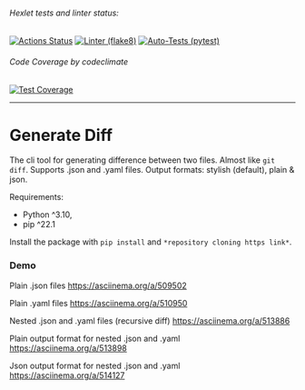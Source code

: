 ###### Hexlet tests and linter status:
[![Actions Status](https://github.com/eugenenazirov/python-project-lvl2/workflows/hexlet-check/badge.svg)](https://github.com/eugenenazirov/python-project-lvl2/actions)
[![Linter (flake8)](https://github.com/eugenenazirov/python-project-lvl2/actions/workflows/linter.yml/badge.svg?event=push)](https://github.com/eugenenazirov/python-project-lvl2/actions/workflows/linter.yml)
[![Auto-Tests (pytest)](https://github.com/eugenenazirov/python-project-lvl2/actions/workflows/tests.yml/badge.svg?event=push)](https://github.com/eugenenazirov/python-project-lvl2/actions/workflows/tests.yml)

###### Code Coverage by codeclimate
[![Test Coverage](https://api.codeclimate.com/v1/badges/20ba8352a3dd94528a80/test_coverage)](https://codeclimate.com/github/eugenenazirov/python-project-lvl2/test_coverage)

---

# Generate Diff
The cli tool for generating difference between two files. Almost like `git diff`.
Supports .json and .yaml files.
Output formats: stylish (default), plain & json.

Requirements: 
- Python ^3.10,
- pip ^22.1

Install the package with `pip install` and `*repository cloning https link*`.


### Demo
Plain .json files
https://asciinema.org/a/509502

Plain .yaml files
https://asciinema.org/a/510950

Nested .json and .yaml files (recursive diff)
https://asciinema.org/a/513886

Plain output format for nested .json and .yaml
https://asciinema.org/a/513898

Json output format for nested .json and .yaml
https://asciinema.org/a/514127
